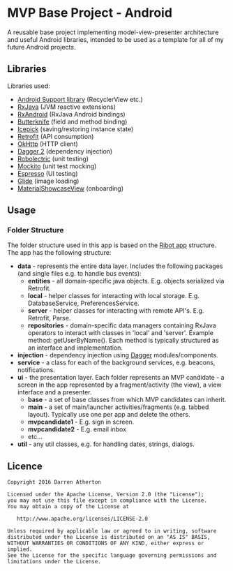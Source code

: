 # MVP Base Project - Android
A reusable base project implementing model-view-presenter architecture and useful Android libraries, intended to be used as a template for all of my future Android projects.

## Libraries
 
Libraries used:

- [Android Support library](http://developer.android.com/tools/support-library/index.html) (RecyclerView etc.)
- [RxJava](https://github.com/ReactiveX/RxJava) (JVM reactive extensions)
- [RxAndroid](https://github.com/ReactiveX/RxAndroid) (RxJava Android bindings)
- [Butterknife](https://github.com/JakeWharton/butterknife) (field and method binding)
- [Icepick](https://github.com/frankiesardo/icepick) (saving/restoring instance state)
- [Retrofit](http://square.github.io/retrofit) (API consumption)
- [OkHttp](https://github.com/square/okhttp) (HTTP client)
- [Dagger 2](http://google.github.io/dagger) (dependency injection)
- [Robolectric](https://github.com/robolectric/robolectric) (unit testing)
- [Mockito](http://mockito.org/) (unit test mocking)
- [Espresso](https://google.github.io/android-testing-support-library/docs/espresso/index.html) (UI testing)
- [Glide](https://github.com/bumptech/glide) (image loading)
- [MaterialShowcaseView](https://github.com/deano2390/MaterialShowcaseView) (onboarding)

## Usage

### Folder Structure

The folder structure used in this app is based on the [Ribot app](https://github.com/ribot/ribot-app-android) structure.
The app has the following structure:

- **data** - represents the entire data layer.
Includes the following packages (and single files e.g. to handle bus events):
  -  **entities** - all domain-specific java objects. E.g. objects serialized via Retrofit.
  -  **local** - helper classes for interacting with local storage. E.g. DatabaseService, PreferencesService.
  -  **server** - helper classes for interacting with remote API's. E.g. Retrofit, Parse.
  -  **repositories** - domain-specific data managers containing RxJava operators
  to interact with classes in 'local' and 'server'. Example method: getUserByName().
  Each method is typically structured as an interface and implementation.
- **injection** - dependency injection using [Dagger](http://google.github.io/dagger)
modules/components.
- **service** - a class for each of the background services, e.g. beacons, notifications.
- **ui** - the presentation layer. Each folder represents an MVP candidate -
a screen in the app represented by a fragment/activity (the view), a view interface and a presenter.
  -  **base** - a set of base classes from which MVP candidates can inherit.
  -  **main** - a set of main/launcher activities/fragments (e.g. tabbed layout).
  Typically use one per app and delete the others.
  -  **mvpcandidate1** - E.g. sign in screen.
  -  **mvpcandidate2** - E.g. email inbox
  -  etc...
- **util** - any util classes, e.g. for handling dates, strings, dialogs.

## Licence

```
Copyright 2016 Darren Atherton

Licensed under the Apache License, Version 2.0 (the "License");
you may not use this file except in compliance with the License.
You may obtain a copy of the License at

   http://www.apache.org/licenses/LICENSE-2.0

Unless required by applicable law or agreed to in writing, software
distributed under the License is distributed on an "AS IS" BASIS,
WITHOUT WARRANTIES OR CONDITIONS OF ANY KIND, either express or implied.
See the License for the specific language governing permissions and
limitations under the License.
```
